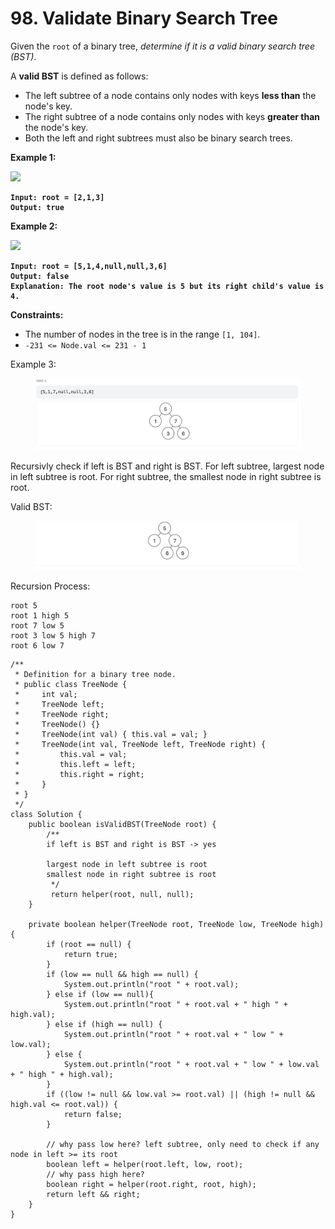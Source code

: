 # 98. Validate Binary Search Tree

Given the `root` of a binary tree, _determine if it is a valid binary search tree (BST)_.

A **valid BST** is defined as follows:

* The left subtree of a node contains only nodes with keys **less than** the node's key.
* The right subtree of a node contains only nodes with keys **greater than** the node's key.
* Both the left and right subtrees must also be binary search trees.

&#x20;

**Example 1:**

![](https://assets.leetcode.com/uploads/2020/12/01/tree1.jpg)

<pre><code><strong>Input: root = [2,1,3]
</strong><strong>Output: true
</strong></code></pre>

**Example 2:**

![](https://assets.leetcode.com/uploads/2020/12/01/tree2.jpg)

<pre><code><strong>Input: root = [5,1,4,null,null,3,6]
</strong><strong>Output: false
</strong><strong>Explanation: The root node's value is 5 but its right child's value is 4.
</strong></code></pre>

&#x20;

**Constraints:**

* The number of nodes in the tree is in the range `[1, 104]`.
* `-231 <= Node.val <= 231 - 1`

Example 3:

<figure><img src="../../../.gitbook/assets/Screenshot 2023-09-19 at 12.41.33 PM.png" alt=""><figcaption></figcaption></figure>

Recursivly check if left is BST and right is BST. For left subtree, largest node in left subtree is root. For right subtree, the smallest node in right subtree is root.

Valid BST:

<figure><img src="../../../.gitbook/assets/Screenshot 2023-09-19 at 12.45.22 PM.png" alt=""><figcaption></figcaption></figure>

Recursion Process:&#x20;

```
root 5
root 1 high 5
root 7 low 5
root 3 low 5 high 7
root 6 low 7
```

```
/**
 * Definition for a binary tree node.
 * public class TreeNode {
 *     int val;
 *     TreeNode left;
 *     TreeNode right;
 *     TreeNode() {}
 *     TreeNode(int val) { this.val = val; }
 *     TreeNode(int val, TreeNode left, TreeNode right) {
 *         this.val = val;
 *         this.left = left;
 *         this.right = right;
 *     }
 * }
 */
class Solution {
    public boolean isValidBST(TreeNode root) {
        /**
        if left is BST and right is BST -> yes
        
        largest node in left subtree is root
        smallest node in right subtree is root
         */
         return helper(root, null, null);
    }

    private boolean helper(TreeNode root, TreeNode low, TreeNode high) {
        if (root == null) {
            return true;
        }
        if (low == null && high == null) {
            System.out.println("root " + root.val);
        } else if (low == null){
            System.out.println("root " + root.val + " high " + high.val);
        } else if (high == null) {
            System.out.println("root " + root.val + " low " + low.val);
        } else {
            System.out.println("root " + root.val + " low " + low.val + " high " + high.val);
        }
        if ((low != null && low.val >= root.val) || (high != null && high.val <= root.val)) {
            return false;
        }

        // why pass low here? left subtree, only need to check if any node in left >= its root
        boolean left = helper(root.left, low, root);
        // why pass high here?
        boolean right = helper(root.right, root, high);
        return left && right;
    }
}
```
